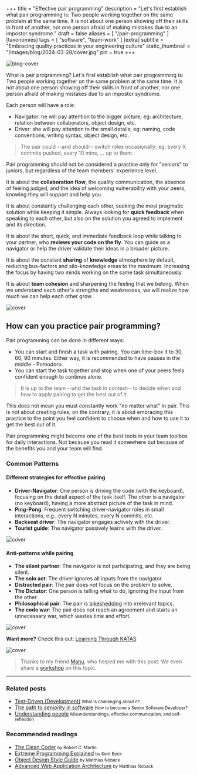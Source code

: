 +++
title = "Effective pair programming"
description = "Let's first establish what pair programming is: Two people working together on the same problem at the same time. It is not about one person showing off their skills in front of another, nor one person afraid of making mistakes due to an impostor syndrome."
draft = false
aliases = [ "/pair-programming" ]
[taxonomies]
tags = [ "software", "team-work" ]
[extra]
subtitle = "Embracing quality practices in your engineering culture"
static_thumbnail = "/images/blog/2024-03-28/cover.jpg"
pin = true
+++

![blog-cover](/images/blog/2024-03-28/cover.jpg)

What is pair programming? Let's first establish what pair programming is: Two people working together on the same problem at the same time. It is not about one person showing off their skills in front of another, nor one person afraid of making mistakes due to an impostor syndrome.

<!-- more -->

Each person will have a role: 
- Navigator: he will pay attention to the bigger picture; eg: architecture, relation between collaborators, object design, etc.
- Driver: she will pay attention to the small details; eg: naming, code conventions, writing syntax, object design, etc.

> The pair could --and should-- switch roles occasionally; eg: every X commits pushed, every 10 mins, … up to them.

Pair programming should not be considered a practice only for "seniors" to juniors, but regardless of the team members' experience level.

It is about the **collaboration flow**, the quality communication, the absence of feeling judged, and the idea of welcoming vulnerability with your peers, knowing they will support and help you.

It is about constantly challenging each other, seeking the most pragmatic solution while keeping it simple. Always looking for **quick feedback** when speaking to each other, but also on the solution you agreed to implement and its direction.

It is about the short, quick, and immediate feedback loop while talking to your partner, who **reviews your code on the fly**. You can guide as a navigator or help the driver validate their ideas in a broader picture.

It is about the constant **sharing** of **knowledge** atmosphere by default, reducing bus-factors and silo-knowledge areas to the maximum. Increasing the focus by having two minds working on the same task simultaneously.

It is about **team cohesion** and sharpening the feeling that we belong. When we understand each other's strengths and weaknesses, we will realize how much we can help each other grow.

![cover](/images/blog/2024-03-28/footer.jpg)

## How can you practice pair programming?

Pair programming can be done in different ways:

- You can start and finish a task with pairing. You can time-box it to 30, 60, 90 minutes. Either way, it is recommended to have pauses in the middle - Pomodoro. 
- You can start the task together and stop when one of your peers feels confident enough to continue alone. 

> It is up to the team --and the task in context-- to decide when and how to apply pairing to get the best out of it.

This does not mean you must constantly work "no matter what" in pair. This is not about creating rules; on the contrary, it is about embracing this practice to the point you feel confident to choose when and how to use it to get the best out of it.

Pair programming might become one of the best tools in your team toolbox for daily interactions. Not because you read it somewhere but because of the benefits you and your team will find.

### Common Patterns

#### Different strategies for effective pairing

- **Driver-Navigator**: One person is driving the code (with the keyboard), focusing on the detail aspect of the task itself. The other is a navigator (no keyboard), having a more abstract picture of the task in mind.
- **Ping-Pong**: Frequent switching driver-navigator roles in small interactions, e.g., every N minutes, every N commits, etc.
- **Backseat driver**: The navigator engages actively with the driver.
- **Tourist guide**: The navigator passively learns with the driver.

![cover](/images/blog/2024-03-28/good-pair-prog.jpg)

#### Anti-patterns while pairing

- **The silent partner**: The navigator is not participating, and they are being silent.
- **The solo act**: The driver ignores all inputs from the navigator.
- **Distracted pair**: The pair does not focus on the problem to solve.
- **The Dictator**: One person is telling what to do, ignoring the input from the other.
- **Philosophical pair**: The pair is [bikeshedding](/blog/bikeshedding/) into irrelevant topics.
- **The code war**: The pair does not reach an agreement and starts an unnecessary war, which wastes time and effort.

![cover](/images/blog/2024-03-28/anti-pair-prog.jpg)

**Want more?** Check this out: [Learning Through KATAS](https://www.figma.com/file/FCmGwRPIO8cLowDRraJhgr/Learning-TDD)

![cover](/images/blog/2024-03-28/learning-through-katas.jpg)

> Thanks to my friend [Manu](https://twitter.com/evrtrabajo), who helped me with this post. We even share a [workshop](https://phpconference.com/agile-culture/practical-tdd-workshop/) on this topic.

---

### Related posts

- [Test-Driven (Development)](/blog/test-driven-development/) <small>What is challenging about it?</small>
- [The path to seniority in software](/blog/the-path-to-seniority-in-software/) <small>How to become a Senior Software Developer?</small>
- [Understanding people](/blog/understanding-people) <small>Misunderstandings, effective communication, and self-reflection</small>

### Recommended readings

- [The Clean Coder](/readings/the-clean-coder/) <small>by Robert C. Martin</small>
- [Extreme Programming Explained](/readings/xp-embrace-change/) <small>by Kent Beck</small>
- [Object Design Style Guide](/readings/object-design-style-guide) <small>by Matthias Noback</small>
- [Advanced Web Application Architecture](/readings/advance-web-application-architecture/) <small>by Matthias Noback</small>

